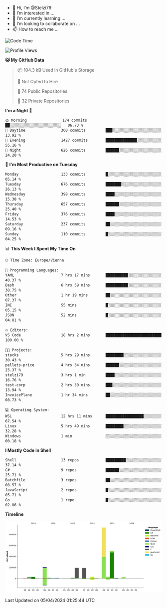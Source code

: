 - 👋 Hi, I’m @Stelzi79
- 👀 I’m interested in ...
- 🌱 I’m currently learning ...
- 💞️ I’m looking to collaborate on ...
- 📫 How to reach me ...

<!--START_SECTION:waka-->
![Code Time](http://img.shields.io/badge/Code%20Time-980%20hrs%2030%20mins-blue)

![Profile Views](http://img.shields.io/badge/Profile%20Views-0-blue)

**🐱 My GitHub Data** 

> 📦 104.3 kB Used in GitHub's Storage 
 > 
> 🚫 Not Opted to Hire
 > 
> 📜 74 Public Repositories 
 > 
> 🔑 32 Private Repositories 
 > 
**I'm a Night 🦉** 

```text
🌞 Morning                174 commits         ██░░░░░░░░░░░░░░░░░░░░░░░   06.73 % 
🌆 Daytime                360 commits         ███░░░░░░░░░░░░░░░░░░░░░░   13.92 % 
🌃 Evening                1427 commits        ██████████████░░░░░░░░░░░   55.16 % 
🌙 Night                  626 commits         ██████░░░░░░░░░░░░░░░░░░░   24.20 % 
```
📅 **I'm Most Productive on Tuesday** 

```text
Monday                   133 commits         █░░░░░░░░░░░░░░░░░░░░░░░░   05.14 % 
Tuesday                  676 commits         ███████░░░░░░░░░░░░░░░░░░   26.13 % 
Wednesday                398 commits         ████░░░░░░░░░░░░░░░░░░░░░   15.38 % 
Thursday                 657 commits         ██████░░░░░░░░░░░░░░░░░░░   25.40 % 
Friday                   376 commits         ████░░░░░░░░░░░░░░░░░░░░░   14.53 % 
Saturday                 237 commits         ██░░░░░░░░░░░░░░░░░░░░░░░   09.16 % 
Sunday                   110 commits         █░░░░░░░░░░░░░░░░░░░░░░░░   04.25 % 
```


📊 **This Week I Spent My Time On** 

```text
🕑︎ Time Zone: Europe/Vienna

💬 Programming Languages: 
YAML                     7 hrs 17 mins       ██████████░░░░░░░░░░░░░░░   40.37 % 
Bash                     6 hrs 59 mins       ██████████░░░░░░░░░░░░░░░   38.75 % 
Other                    1 hr 19 mins        ██░░░░░░░░░░░░░░░░░░░░░░░   07.37 % 
INI                      55 mins             █░░░░░░░░░░░░░░░░░░░░░░░░   05.15 % 
JSON                     52 mins             █░░░░░░░░░░░░░░░░░░░░░░░░   04.81 % 

🔥 Editors: 
VS Code                  18 hrs 2 mins       █████████████████████████   100.00 % 

🐱‍💻 Projects: 
stacks                   5 hrs 29 mins       ████████░░░░░░░░░░░░░░░░░   30.43 % 
pellets-price            4 hrs 34 mins       ██████░░░░░░░░░░░░░░░░░░░   25.37 % 
stelzi79                 3 hrs 1 min         ████░░░░░░░░░░░░░░░░░░░░░   16.76 % 
test-corp                2 hrs 30 mins       ███░░░░░░░░░░░░░░░░░░░░░░   13.94 % 
InvoicePlane             1 hr 34 mins        ██░░░░░░░░░░░░░░░░░░░░░░░   08.73 % 

💻 Operating System: 
WSL                      12 hrs 11 mins      █████████████████░░░░░░░░   67.54 % 
Linux                    5 hrs 49 mins       ████████░░░░░░░░░░░░░░░░░   32.28 % 
Windows                  1 min               ░░░░░░░░░░░░░░░░░░░░░░░░░   00.18 % 
```

**I Mostly Code in Shell** 

```text
Shell                    13 repos            █████████░░░░░░░░░░░░░░░░   37.14 % 
C#                       9 repos             ██████░░░░░░░░░░░░░░░░░░░   25.71 % 
Batchfile                3 repos             ██░░░░░░░░░░░░░░░░░░░░░░░   08.57 % 
JavaScript               2 repos             █░░░░░░░░░░░░░░░░░░░░░░░░   05.71 % 
Go                       1 repo              █░░░░░░░░░░░░░░░░░░░░░░░░   02.86 % 
```



**Timeline**

![Lines of Code chart](https://raw.githubusercontent.com/Stelzi79/Stelzi79/main/assets/bar_graph.png)


 Last Updated on 05/04/2024 01:25:44 UTC
<!--END_SECTION:waka-->

<!---
Stelzi79/Stelzi79 is a ✨ special ✨ repository because its `README.md` (this file) appears on your GitHub profile.
You can click the Preview link to take a look at your changes.
--->
